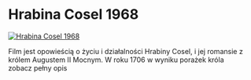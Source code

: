 Hrabina Cosel 1968 
=============
[![Hrabina Cosel 1968 ](http://vidos.pl/images/player.gif)](http://vidos.pl/hrabina-cosel-1968)

 Film jest opowieścią o życiu i działalności Hrabiny Cosel, i jej romansie z królem Augustem II Mocnym. W roku 1706 w wyniku porażek króla zobacz pełny opis
